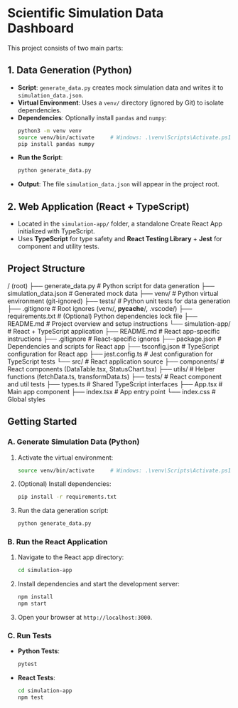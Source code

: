 # Scientific Simulation Data Dashboard

This project consists of two main parts:

## 1. Data Generation (Python)

- **Script**: `generate_data.py` creates mock simulation data and writes it to `simulation_data.json`.
- **Virtual Environment**: Uses a `venv/` directory (ignored by Git) to isolate dependencies.
- **Dependencies**: Optionally install `pandas` and `numpy`:
  ```bash
  python3 -m venv venv
  source venv/bin/activate     # Windows: .\venv\Scripts\Activate.ps1
  pip install pandas numpy
  ```
- **Run the Script**:
  ```bash
  python generate_data.py
  ```
- **Output**: The file `simulation_data.json` will appear in the project root.

## 2. Web Application (React + TypeScript)

- Located in the `simulation-app/` folder, a standalone Create React App initialized with TypeScript.
- Uses **TypeScript** for type safety and **React Testing Library** + **Jest** for component and utility tests.

## Project Structure

/ (root)
├── generate_data.py         # Python script for data generation
├── simulation_data.json     # Generated mock data
├── venv/                    # Python virtual environment (git-ignored)
├── tests/                   # Python unit tests for data generation
├── .gitignore               # Root ignores (venv/, __pycache__/, .vscode/)
├── requirements.txt         # (Optional) Python dependencies lock file
├── README.md                # Project overview and setup instructions
└── simulation-app/          # React + TypeScript application
    ├── README.md            # React app-specific instructions
    ├── .gitignore           # React-specific ignores 
    ├── package.json         # Dependencies and scripts for React app
    ├── tsconfig.json        # TypeScript configuration for React app
    ├── jest.config.ts      # Jest configuration for TypeScript tests
    └── src/                 # React application source
        ├── components/      # React components (DataTable.tsx, StatusChart.tsx)
        ├── utils/           # Helper functions (fetchData.ts, transformData.ts)
        ├── tests/           # React component and util tests 
        ├── types.ts         # Shared TypeScript interfaces
        ├── App.tsx          # Main app component
        ├── index.tsx        # App entry point
        └── index.css        # Global styles

## Getting Started

### A. Generate Simulation Data (Python)

1. Activate the virtual environment:
   ```bash
   source venv/bin/activate     # Windows: .\venv\Scripts\Activate.ps1
   ```
2. (Optional) Install dependencies:
   ```bash
   pip install -r requirements.txt
   ```
3. Run the data generation script:
   ```bash
   python generate_data.py
   ```

### B. Run the React Application

1. Navigate to the React app directory:
   ```bash
   cd simulation-app
   ```
2. Install dependencies and start the development server:
   ```bash
   npm install
   npm start
   ```
3. Open your browser at `http://localhost:3000`.

### C. Run Tests

- **Python Tests**:
  ```bash
  pytest
  ```

- **React Tests**:
  ```bash
  cd simulation-app
  npm test
  ```


